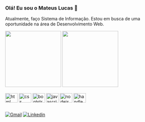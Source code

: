 ### Olá! Eu sou o Mateus Lucas 🤙

<p>Atualmente, faço Sistema de Informação. Estou em busca de uma oportunidade na área de Desenvolvimento Web. </p>

<div style="display: inline_block">
    <img height="180em" src="https://github-readme-stats.vercel.app/api?username=mateusjm&show_icons=true&theme=dracula">
    <img height="180em" src="https://github-readme-stats.vercel.app/api/top-langs/?username=mateusjm&layout=compact&langs-count=16&theme=dracula">
</div>

<div style="display: inline_block"><br>
    <img align="center" alt="html" height="30" width="40" src="https://cdn.jsdelivr.net/gh/devicons/devicon@latest/icons/html5/html5-original.svg">
    <img align="center" alt="css" height="30" width="40" src="https://cdn.jsdelivr.net/gh/devicons/devicon@latest/icons/css3/css3-original.svg">
    <img align="center" alt="bootstrap" height="30" width="40" src="https://cdn.jsdelivr.net/gh/devicons/devicon@latest/icons/bootstrap/bootstrap-original.svg">
    <img align="center" alt="javascript" height="30" width="40" src="https://cdn.jsdelivr.net/gh/devicons/devicon@latest/icons/javascript/javascript-original.svg">
    <img align="center" alt="nodejs" height="30" width="40" src="https://cdn.jsdelivr.net/gh/devicons/devicon@latest/icons/nodejs/nodejs-original.svg">
    <img align="center" alt="handlebars" height="30" width="40" src="https://cdn.jsdelivr.net/gh/devicons/devicon@latest/icons/handlebars/handlebars-original.svg">
</div>

##

[![Gmail](https://img.shields.io/badge/Gmail-D14836?style=for-the-badge&logo=gmail&logoColor=white)](mateulucas333@gmail.com)
[![Linkedin](https://img.shields.io/badge/LinkedIn-0077B5?style=for-the-badge&logo=linkedin&logoColor=white)](https://www.linkedin.com/in/mateus-lucas-joanas-marques-a64501299/)
